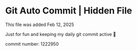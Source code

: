 # Git Auto Commit | Hidden File

This file was added Feb 12, 2025

Just for fun and keeping my daily git commit active 🤪

commit number: 1222950
